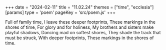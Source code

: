 +++
date = "2024-02-11"
title = "11.02.24"
themes = ["time", "ecclesia"]
[params]
  type = 'poem'
  pageKey = 'src/poem.js'
+++

Full of family time,
I leave these deeper footprints,
These markings in the shores of time,
For glory and for holiness,
My brothers and sisters make playful shadows,
Dancing mad on softest shores,
They shade the track that must be struck,
With deeper footprints,
These markings in the shores of time.
